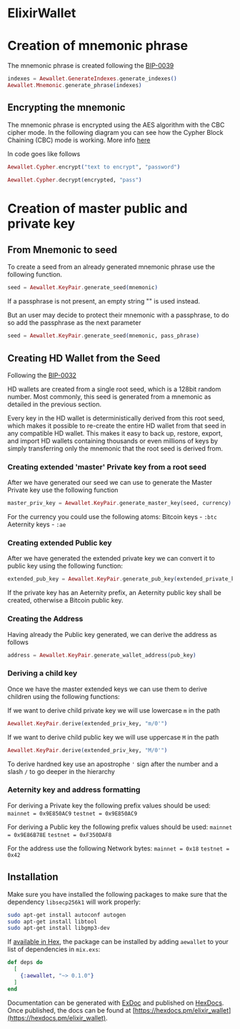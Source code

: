 # ElixirWallet

# Creation of mnemonic phrase
The mnemonic phrase is created following the [BIP-0039](https://github.com/bitcoin/bips/blob/master/bip-0039.mediawiki)

```elixir
indexes = Aewallet.GenerateIndexes.generate_indexes()
Aewallet.Mnemonic.generate_phrase(indexes)
```


## Encrypting the mnemonic

The mnemonic phrase is encrypted using the AES algorithm with the CBC cipher mode. In the following diagram you can see how the Cypher Block Chaining (CBC) mode is working. More info [here](https://en.wikipedia.org/wiki/Block_cipher_mode_of_operation#Cipher_Block_Chaining_.28CBC.29)

In code goes like follows

```elixir
Aewallet.Cypher.encrypt("text to encrypt", "password")
```

```elixir
Aewallet.Cypher.decrypt(encrypted, "pass")
```



# Creation of master public and private key

## From Mnemonic to seed


To create a seed from an already generated mnemonic phrase use the following function.
```elixir
seed = Aewallet.KeyPair.generate_seed(mnemonic)
```
If a passphrase is not present, an empty string "" is used instead.

But an user may decide to protect their mnemonic with a passphrase, to do so add the passphrase as the next parameter
```elixir
seed = Aewallet.KeyPair.generate_seed(mnemonic, pass_phrase)
```


## Creating HD Wallet from the Seed
Following the [BIP-0032](https://github.com/bitcoin/bips/blob/master/bip-0032.mediawiki)


HD wallets are created from a single root seed, which is a 128bit random number. Most commonly, this seed is generated from a mnemonic as detailed in the previous section.

Every key in the HD wallet is deterministically derived from this root seed, which makes it possible to re-create the entire HD wallet from that seed in any compatible HD wallet. This makes it easy to back up, restore, export, and import HD wallets containing thousands or even millions of keys by simply transferring only the mnemonic that the root seed is derived from.


### Creating extended 'master' Private key from a root seed

After we have generated our seed we can use to generate the Master Private key use the following function

```elixir
master_priv_key = Aewallet.KeyPair.generate_master_key(seed, currency)
```

For the currency you could use the following atoms:
Bitcoin keys - `:btc`
Aeternity keys - `:ae`


### Creating extended Public key

After we have generated the extended private key we can convert it to public key using the following function:
```elixir
extended_pub_key = Aewallet.KeyPair.generate_pub_key(extended_private_key)
```

If the private key has an Aeternity prefix, an Aeternity public key shall be created, otherwise a Bitcoin public key.


### Creating the Address


Having already the Public key generated, we can derive the address as follows
```elixir
address = Aewallet.KeyPair.generate_wallet_address(pub_key)
```

### Deriving a child key

Once we have the master extended keys we can use them to derive children using the following functions:

If we want to derive child private key we will use lowercase `m` in the path
```elixir
Aewallet.KeyPair.derive(extended_priv_key, "m/0'")
```

If we want to derive child public key we will use uppercase `M` in the path
```elixir
Aewallet.KeyPair.derive(extended_priv_key, "M/0'")
```

To derive hardned key use an apostrophe `'` sign after the number and a slash `/` to go deeper in the hierarchy


### Aeternity key and address formatting

For deriving a Private key the following prefix values should be used:
`mainnet = 0x9E850AC9`
`testnet = 0x9E850AC9`

For deriving a Public key the following prefix values should be used:
`mainnet = 0x9E86B78E`
`testnet = 0xF350DAF8`

For the address use the following Network bytes:
`mainnet = 0x18`
`testnet = 0x42`




## Installation

Make sure you have installed the following packages to make sure that the dependency `libsecp256k1` will work properly:
```bash
sudo apt-get install autoconf autogen
sudo apt-get install libtool
sudo apt-get install libgmp3-dev
```

If [available in Hex](https://hex.pm/docs/publish), the package can be installed
by adding `aewallet` to your list of dependencies in `mix.exs`:

```elixir
def deps do
  [
    {:aewallet, "~> 0.1.0"}
  ]
end
```

Documentation can be generated with [ExDoc](https://github.com/elixir-lang/ex_doc)
and published on [HexDocs](https://hexdocs.pm). Once published, the docs can
be found at [https://hexdocs.pm/elixir_wallet](https://hexdocs.pm/elixir_wallet).
